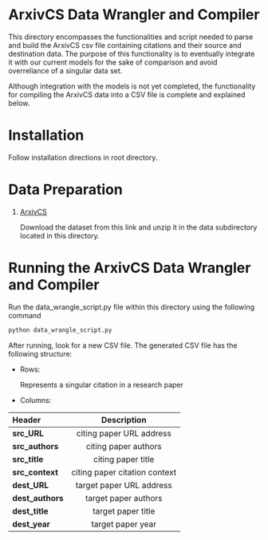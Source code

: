 # ArxivCS Data Wrangler and Compiler

This directory encompasses the functionalities and script needed to parse and build the ArxivCS csv file containing citations and their 
source and destination data. The purpose of this functionality is to eventually integrate it with our current models for the sake of 
comparison and avoid overreliance of a singular data set. 

Although integration with the models is not yet completed, the functionality for compiling the ArxivCS data into a CSV file is complete and 
explained below. 

# Installation
Follow installation directions in root directory.

# Data Preparation

1. [ArxivCS](https://www.dropbox.com/s/iltvodnh2mldgub/dss.tar.gz?dl=0)

   Download the dataset from this link and unzip it in the data subdirectory 
   located in this directory.

# Running the ArxivCS Data Wrangler and Compiler

Run the data_wrangle_script.py file within this directory using the following
command
```python
python data_wrangle_script.py 
```

After running, look for a new CSV file. The generated CSV file has the following structure:

* Rows:

  Represents a singular citation in a research paper
    
* Columns:

 | Header                              |                    Description                    |
 | :---------------------------------- | :-----------------------------------------------: |
 | <strong>src_URL</strong>            |            citing paper URL address               |
 | <strong>src_authors</strong>        |             citing paper authors                  |
 | <strong>src_title</strong>          |             citing paper title                    |
 | <strong>src_context</strong>        |       citing paper citation context               |
 | <strong>dest_URL</strong>           |             target paper URL address              |
 | <strong>dest_authors</strong>       |             target paper authors                  |
 | <strong>dest_title</strong>         |             target paper title                    |
 | <strong>dest_year</strong>          |             target paper year                     |


